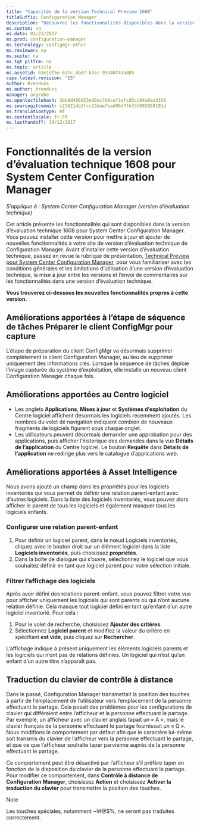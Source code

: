 ```yaml
---
title: "Capacités de la version Technical Preview 1608"
titleSuffix: Configuration Manager
description: "Découvrez les fonctionnalités disponibles dans la version d’évaluation technique 1608 pour System Center Configuration Manager."
ms.custom: na
ms.date: 01/23/2017
ms.prod: configuration-manager
ms.technology: configmgr-other
ms.reviewer: na
ms.suite: na
ms.tgt_pltfrm: na
ms.topic: article
ms.assetid: 63e1df5e-637c-4b07-b7ec-95340f43a805
caps.latest.revision: "15"
author: Brenduns
ms.author: brenduns
manager: angrobe
ms.openlocfilehash: 3bb8d406853ed0ac7d8cef1efcd5cc64a0ea3356
ms.sourcegitcommit: c236214b2fcc13dae7bad96d7fb33f692868191d
ms.translationtype: HT
ms.contentlocale: fr-FR
ms.lasthandoff: 10/12/2017
---
```

# <a name="capabilities-in-technical-preview-1608-for-system-center-configuration-manager"></a>Fonctionnalités de la version d’évaluation technique 1608 pour System Center Configuration Manager

*S’applique à : System Center Configuration Manager (version d’évaluation technique)*

Cet article présente les fonctionnalités qui sont disponibles dans la version d’évaluation technique 1608 pour System Center Configuration Manager. Vous pouvez installer cette version pour mettre à jour et ajouter de nouvelles fonctionnalités à votre site de version d’évaluation technique de Configuration Manager.      Avant d’installer cette version d’évaluation technique, passez en revue la rubrique de présentation, [Technical Preview pour System Center Configuration Manager](../../core/get-started/technical-preview.md), pour vous familiariser avec les conditions générales et les limitations d’utilisation d’une version d’évaluation technique, la mise à jour entre les versions et l’envoi de commentaires sur les fonctionnalités dans une version d’évaluation technique.    


**Vous trouverez ci-dessous les nouvelles fonctionnalités propres à cette version.**  




##  <a name="improvements-to-the-prepare-configmgr-client-for-capture-task-sequence-step"></a>Améliorations apportées à l’étape de séquence de tâches Préparer le client ConfigMgr pour capture  
L’étape de préparation du client ConfigMgr va désormais supprimer complètement le client Configuration Manager, au lieu de supprimer uniquement des informations clés. Lorsque la séquence de tâches déploie l’image capturée du système d’exploitation, elle installe un nouveau client Configuration Manager chaque fois.  


## <a name="improvements-to-software-center"></a>Améliorations apportées au Centre logiciel
* Les onglets **Applications**, **Mises à jour** et **Systèmes d’exploitation** du Centre logiciel affichent désormais les logiciels récemment ajoutés. Les nombres du volet de navigation indiquent combien de nouveaux fragments de logiciels figurent sous chaque onglet.
* Les utilisateurs peuvent désormais demander une approbation pour des applications, puis afficher l’historique des demandes dans la vue **Détails de l’application** du Centre logiciel. Le bouton **Requête** dans **Détails de l’application** ne redirige plus vers le catalogue d’applications web.

## <a name="improvements-to-asset-intelligence"></a>Améliorations apportées à Asset Intelligence
Nous avons ajouté un champ dans les propriétés pour les logiciels inventoriés qui vous permet de définir une relation parent-enfant avec d’autres logiciels. Dans la liste des logiciels inventoriés, vous pouvez alors afficher le parent de tous les logiciels et également masquer tous les logiciels enfants.

### <a name="configure-a-parent-to-child-relationship"></a>Configurer une relation parent-enfant
  1. Pour définir un logiciel parent, dans le nœud Logiciels inventoriés, cliquez avec le bouton droit sur un élément logiciel dans la liste **Logiciels inventoriés**, puis choisissez **propriétés**.
  2. Dans la boîte de dialogue qui s’ouvre, sélectionnez le logiciel que vous souhaitez définir en tant que logiciel parent pour votre sélection initiale.

### <a name="filter-the-software-display"></a>Filtrer l’affichage des logiciels
Après avoir défini des relations parent-enfant, vous pouvez filtrer votre vue pour afficher uniquement les logiciels qui sont parents ou qui n’ont aucune relation définie. Cela masque tout logiciel défini en tant qu’enfant d’un autre logiciel inventorié. Pour cela :
   1.   Pour le volet de recherche, choisissez **Ajouter des critères**.
   2. Sélectionnez **Logiciel parent** et modifiez la valeur du critère en spécifiant **est vide**, puis cliquez sur **Rechercher**.

L’affichage indique à présent uniquement les éléments logiciels parents et les logiciels qui n’ont pas de relations définies. Un logiciel qui n’est qu’un enfant d’un autre titre n’apparaît pas.

## <a name="remote-control-keyboard-translation"></a>Traduction du clavier de contrôle à distance
Dans le passé, Configuration Manager transmettait la position des touches à partir de l’emplacement de l’utilisateur vers l’emplacement de la personne effectuant le partage. Cela posait des problèmes pour les configurations de clavier qui différaient entre l’afficheur et la personne effectuant le partage. Par exemple, un afficheur avec un clavier anglais tapait un « A », mais le clavier français de la personne effectuant le partage fournissait un « Q ». Nous modifions le comportement par défaut afin que le caractère lui-même soit transmis du clavier de l’afficheur vers la personne effectuant le partage, et que ce que l’afficheur souhaite taper parvienne auprès de la personne effectuant le partage.

Ce comportement peut être désactivé par l’afficheur s’il préfère taper en fonction de la disposition du clavier de la personne effectuant le partage. Pour modifier ce comportement, dans **Contrôle à distance de Configuration Manager**, choisissez **Action** et choisissez **Activer la traduction du clavier** pour transmettre la position des touches.

> [!NOTE]
>
> Les touches spéciales, notamment ~!#@$%, ne seront pas traduites correctement.
